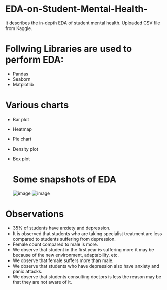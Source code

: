 # EDA-on-Student-Mental-Health-
It describes the in-depth EDA of student mental health.
Uploaded CSV file from Kaggle.

# Follwing Libraries are used to perform EDA:
 
 - Pandas
 - Seaborn
 - Matplotlib

# Various charts
- Bar plot
- Heatmap
- Pie chart
- Density plot
- Box plot

  # Some snapshots of EDA
  ![image](https://github.com/AyushiSahu18/EDA-on-Student-Mental-Health-/assets/129952366/f25222f7-4434-4ec5-9cd6-90b0066f3cc9)
  ![image](https://github.com/AyushiSahu18/EDA-on-Student-Mental-Health-/assets/129952366/d636fe24-0ac8-4aca-958b-1cf5be4e78c5)



# Observations
- 35% of students have anxiety and depression.
- It is observed that students who are taking specialist treatment are less compared to students suffering from depression.
- Female count compared to male is more.
- We observe that student in the first year is suffering more it may be because of the new environment, adaptability, etc.
- We observe that female suffers more than male.
- We observe that students who have depression also have anxiety and panic attacks.
- We observe that students consulting doctors is less the reason may be that they are not aware of it.



